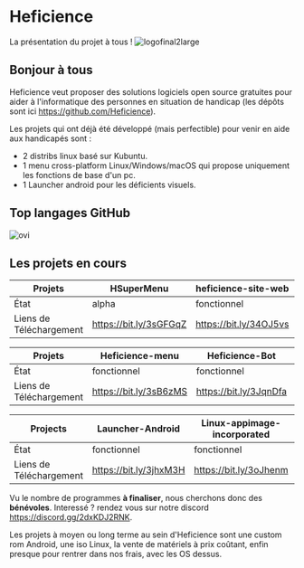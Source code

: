 # Heficience
La présentation du projet à tous !
![logofinal2large](https://user-images.githubusercontent.com/22844238/143687622-b0b46fc1-3ded-4ae1-acef-9207d053eedd.png)

## Bonjour à tous

Heficience veut proposer des solutions logiciels open source gratuites pour aider à l'informatique des personnes en situation de handicap (les dépôts sont ici https://github.com/Heficience).

Les projets qui ont déjà été développé (mais perfectible) pour venir en aide aux handicapés sont :
 - 2 distribs linux basé sur Kubuntu.
 - 1 menu cross-platform Linux/Windows/macOS qui propose uniquement les fonctions de base d'un pc.
 - 1 Launcher android pour les déficients visuels.

## Top langages GitHub

![ovi](https://github-readme-stats.vercel.app/api/top-langs?username=Paullux?orgs=Heficience&show_icons=true&locale=fr&layout=compact&theme=chartreuse-dark")

## Les projets en cours 

Projets | HSuperMenu | heficience-site-web | ProCeciFoot | autocompletion
--- | --- | --- | --- |---
État | alpha | fonctionnel | alpha | alpha
Liens de Téléchargement | https://bit.ly/3sGFGqZ | https://bit.ly/34OJ5vs | https://bit.ly/3HZknXK | https://bit.ly/3GPJuei

Projets | Heficience-menu | Heficience-Bot | Heficience-Project
--- | --- | --- | ---
État | fonctionnel | fonctionnel | bêta
Liens de Téléchargement | https://bit.ly/3sB6zMS | https://bit.ly/3JqnDfa | https://bit.ly/3oK0JYg

Projects | Launcher-Android | Linux-appimage-incorporated | Doosearch-Heficience 
--- |--- |--- |---
État | fonctionnel | fonctionnel | fonctionnel
Liens de Téléchargement | https://bit.ly/3jhxM3H | https://bit.ly/3oJhenm | https://bit.ly/3GLCYW2


Vu le nombre de programmes **à finaliser**, nous cherchons donc des **bénévoles**. Interessé ? rendez vous sur notre discord https://discord.gg/2dxKDJ2RNK.


Les projets à moyen ou long terme au sein d'Heficience sont une custom rom Android, une iso Linux, la vente de matériels à prix coûtant, enfin presque pour rentrer dans nos frais, avec les OS dessus.
